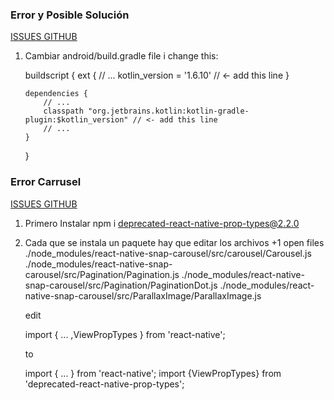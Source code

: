 ### Error y Posible Solución
[ISSUES GITHUB](https://github.com/software-mansion/react-native-screens/issues/1369)
1.  Cambiar
    android/build.gradle file i change this:

    buildscript {
        ext {
            // ...
            kotlin_version = '1.6.10' // <- add this line
        }

        dependencies {
            // ...
            classpath "org.jetbrains.kotlin:kotlin-gradle-plugin:$kotlin_version" // <- add this line
            // ...
        }
    }


### Error Carrusel 
[ISSUES GITHUB](https://github.com/meliorence/react-native-snap-carousel/issues/923)
1.  Primero Instalar 
    npm i deprecated-react-native-prop-types@2.2.0
2. Cada que se instala un paquete hay que editar los archivos
    +1
    open files
    ./node_modules/react-native-snap-carousel/src/carousel/Carousel.js
    ./node_modules/react-native-snap-carousel/src/Pagination/Pagination.js
    ./node_modules/react-native-snap-carousel/src/Pagination/PaginationDot.js
    ./node_modules/react-native-snap-carousel/src/ParallaxImage/ParallaxImage.js

    edit

    import { ... ,ViewPropTypes } from 'react-native';

    to

    import { ... } from 'react-native';
    import {ViewPropTypes} from 'deprecated-react-native-prop-types'; 



